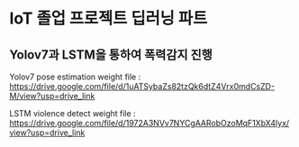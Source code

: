 # IoT 졸업 프로젝트 딥러닝 파트
## Yolov7과 LSTM을 통하여 폭력감지 진행
Yolov7 pose estimation weight file : https://drive.google.com/file/d/1uATSybaZs82tzQk6dtZ4Vrx0mdCsZD-M/view?usp=drive_link

LSTM violence detect weight file : https://drive.google.com/file/d/1972A3NVv7NYCgAARobOzoMqF1XbX4lyx/view?usp=drive_link
